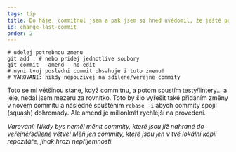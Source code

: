 ```yaml
---
tags: tip
title: Do háje, commitnul jsem a pak jsem si hned uvědomil, že ještě potřebuji udělat jednu malou změnu!
id: change-last-commit
order: 2
---
```


```git
# udelej potrebnou zmenu
git add . # nebo pridej jednotlive soubory
git commit --amend --no-edit
# nyni tvuj posledni commit obsahuje i tuto zmenu!
# VAROVANI: nikdy nepouzivej na sdilene/verejne commity
```

Toto se mi většinou stane, když commitnu, a potom spustím testy/lintery... a jéje, nedal jsem mezeru za rovnítko. Toto by šlo vyřešit také přidáním změny v novém commitu a následně spuštěním `rebase -i` abych commity spojil (squash) dohromady. Ale amend je milionkrát rychlejší na provedení. 

*Varování: Nikdy bys neměl měnit commity, které jsou již nahrané do veřejné/sdílené větve! Měň jen commity, které jsou jen v tvé lokální kopii repozitáře, jinak hrozí nepříjemnosti.*
